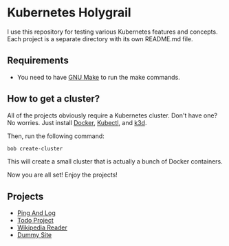 # Kubernetes Holygrail

I use this repository for testing various Kubernetes features and concepts. Each project is a separate directory with its own README.md file.

## Requirements

- You need to have [GNU Make](https://www.gnu.org/software/make/) to run the make commands.

## How to get a cluster?

All of the projects obviously require a Kubernetes cluster. Don't have one? No worries.
Just install [Docker](https://www.docker.com/get-started), [Kubectl](https://kubernetes.io/docs/tasks/tools/install-kubectl/), and [k3d](https://k3d.io/).

Then, run the following command:

```bash
bob create-cluster
```

This will create a small cluster that is actually a bunch of Docker containers.

Now you are all set! Enjoy the projects!

## Projects

-   [Ping And Log](ping-and-log/README.md)
-   [Todo Project](todo-project/README.md)
-   [Wikipedia Reader](wikipedia-reader/README.md)
-   [Dummy Site](dummy-site/README.md)
